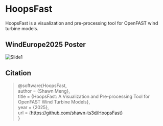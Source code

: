 # HoopsFast

HoopsFast is a visualization and pre-processing tool for OpenFAST wind turbine models. 

## WindEurope2025 Poster
![Slide1](https://github.com/user-attachments/assets/8da0ddc5-321e-4a21-b755-c881d3052f32)

## Citation

>@software{HoopsFast,  
>author = {Shawn Meng},  
>title = {HoopsFast: A Visualization and Pre-processing Tool for OpenFAST Wind Turbine Models},  
>year = {2025},  
>url = {https://github.com/shawn-ts3d/HoopsFast}  
>}  
